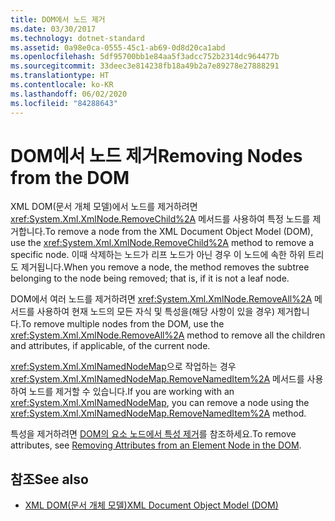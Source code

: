 ```yaml
---
title: DOM에서 노드 제거
ms.date: 03/30/2017
ms.technology: dotnet-standard
ms.assetid: 0a98e0ca-0555-45c1-ab69-0d8d20ca1abd
ms.openlocfilehash: 5df95700bb1e84aa5f3adcc752b2314dc964477b
ms.sourcegitcommit: 33deec3e814238fb18a49b2a7e89278e27888291
ms.translationtype: HT
ms.contentlocale: ko-KR
ms.lasthandoff: 06/02/2020
ms.locfileid: "84288643"
---
```

# <a name="removing-nodes-from-the-dom"></a><span data-ttu-id="fad20-102">DOM에서 노드 제거</span><span class="sxs-lookup"><span data-stu-id="fad20-102">Removing Nodes from the DOM</span></span>
<span data-ttu-id="fad20-103">XML DOM(문서 개체 모델)에서 노드를 제거하려면 <xref:System.Xml.XmlNode.RemoveChild%2A> 메서드를 사용하여 특정 노드를 제거합니다.</span><span class="sxs-lookup"><span data-stu-id="fad20-103">To remove a node from the XML Document Object Model (DOM), use the <xref:System.Xml.XmlNode.RemoveChild%2A> method to remove a specific node.</span></span> <span data-ttu-id="fad20-104">이때 삭제하는 노드가 리프 노드가 아닌 경우 이 노드에 속한 하위 트리도 제거됩니다.</span><span class="sxs-lookup"><span data-stu-id="fad20-104">When you remove a node, the method removes the subtree belonging to the node being removed; that is, if it is not a leaf node.</span></span>  
  
 <span data-ttu-id="fad20-105">DOM에서 여러 노드를 제거하려면 <xref:System.Xml.XmlNode.RemoveAll%2A> 메서드를 사용하여 현재 노드의 모든 자식 및 특성을(해당 사항이 있을 경우) 제거합니다.</span><span class="sxs-lookup"><span data-stu-id="fad20-105">To remove multiple nodes from the DOM, use the <xref:System.Xml.XmlNode.RemoveAll%2A> method to remove all the children and attributes, if applicable, of the current node.</span></span>  
  
 <span data-ttu-id="fad20-106"><xref:System.Xml.XmlNamedNodeMap>으로 작업하는 경우 <xref:System.Xml.XmlNamedNodeMap.RemoveNamedItem%2A> 메서드를 사용하여 노드를 제거할 수 있습니다.</span><span class="sxs-lookup"><span data-stu-id="fad20-106">If you are working with an <xref:System.Xml.XmlNamedNodeMap>, you can remove a node using the <xref:System.Xml.XmlNamedNodeMap.RemoveNamedItem%2A> method.</span></span>  
  
 <span data-ttu-id="fad20-107">특성을 제거하려면 [DOM의 요소 노드에서 특성 제거](removing-attributes-from-an-element-node-in-the-dom.md)를 참조하세요.</span><span class="sxs-lookup"><span data-stu-id="fad20-107">To remove attributes, see [Removing Attributes from an Element Node in the DOM](removing-attributes-from-an-element-node-in-the-dom.md).</span></span>  
  
## <a name="see-also"></a><span data-ttu-id="fad20-108">참조</span><span class="sxs-lookup"><span data-stu-id="fad20-108">See also</span></span>

- [<span data-ttu-id="fad20-109">XML DOM(문서 개체 모델)</span><span class="sxs-lookup"><span data-stu-id="fad20-109">XML Document Object Model (DOM)</span></span>](xml-document-object-model-dom.md)
